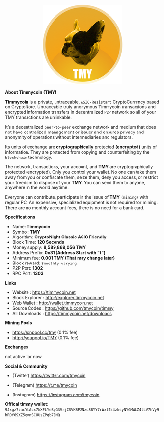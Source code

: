 <p align="center">
  <img src="https://github.com/tmycoin/timmy/blob/master/logo.png" />
</p>

**About Timmycoin (TMY)**

**Timmycoin** is a private, untraceable, `ASIC-Resistant` CryptoCurrency based on CryptoNote. Untraceable truly anonymous Timmycoin transactions and encrypted information transfers in decentralized `P2P` network so all of your TMY transactions are unlinkable. 

It’s a decentralized `peer-to-peer` exchange network and medium that does not have centralized management or issuer and ensures privacy and anonymity of operations without intermediaries and regulators. 

Its units of exchange are **cryptographically** protected **(encrypted)** units of information. They are protected from copying and counterfeiting by the `blockchain` technology. 

The network, transactions, your account, and **TMY** are cryptographically protected (encrypted). Only you control your wallet. No one can take them away from you or confiscate them, seize them, deny you access, or restrict your freedom to dispose of your **TMY**. You can send them to anyone, anywhere in the world anytime. 

Everyone can contribute, participate in the issue of **TMY** `(mining)` with regular PC. An expensive, specialized equipment is not required for mining. There are no monthly account fees, there is no need for a bank card. 

**Specifications**
* Name: **Timmycoin** 
* Symbol: **TMY** 
* Algorithm: **CryptoNight Classic ASIC Friendly** 
* Block Time: **120 Seconds**  
* Money supply: **8,589,869,056 TMY**  
* Address Prefix: **0x31 (Address Start with "t")**  
* Minimum fee: **0.001 TMY (That may change later)** 
* Block reward: `Smoothly varying`  
* P2P Port: **1302**
* RPC Port: **1303**

**Links**
* Website : https://timmycoin.net
* Block Explorer : http://explorer.timmycoin.net
* Web Wallet : http://wallet.timmycoin.net
* Source Codes : https://github.com/tmycoin/timmy
* All Downloads : https://timmycoin.net/downloads

**Mining Pools**
* https://cnpool.cc/tmy (0.1% fee)
* http://youpool.io/TMY (0.1% fee)

**Exchanges**

not active for now

**Social & Community**

* (Twitter) https://twitter.com/tmycoin

* (Telegram) https://t.me/tmycoin

* (Instagram) https://instagram.com/tmycoin


**Offical timmy wallet:** `9Jxgz7zacYtAcx7kXFLYeSgG3VrjCSVKBP2Nzc88YY7rWxtTz4zksyNYGMWLZ4tLV7hVy9hRDf69XZ5qvnSCUUsZPqb7DNQ`

